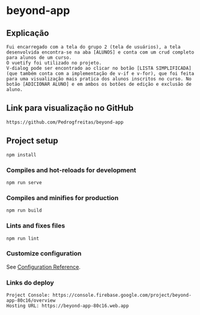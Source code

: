 # beyond-app

## Explicação
```
Fui encarregado com a tela do grupo 2 (tela de usuários), a tela desenvolvida encontra-se na aba [ALUNOS] e conta com um crud completo para alunos de um curso.
O vuetify foi utilizado no projeto.
V-dialog pode ser encontrado ao clicar no botão [LISTA SIMPLIFICADA](que também conta com a implementação de v-if e v-for), que foi feita para uma visualização mais pratica dos alunos inscritos no curso. No botão [ADICIONAR ALUNO] e em ambos os botões de edição e exclusão de aluno.
```

## Link para visualização no GitHub
```
https://github.com/Pedrogfreitas/beyond-app
```

## Project setup
```
npm install
```

### Compiles and hot-reloads for development
```
npm run serve
```

### Compiles and minifies for production
```
npm run build
```

### Lints and fixes files
```
npm run lint
```

### Customize configuration
See [Configuration Reference](https://cli.vuejs.org/config/).


### Links do deploy
```
Project Console: https://console.firebase.google.com/project/beyond-app-80c16/overview
Hosting URL: https://beyond-app-80c16.web.app
```